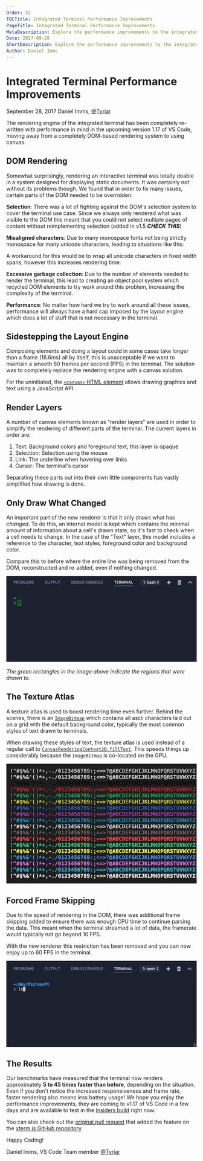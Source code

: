 ```yaml
---
Order: 31
TOCTitle: Integrated Terminal Performance Improvements
PageTitle: Integrated Terminal Performance Improvements
MetaDescription: Explore the performance improvements to the integrated terminal renderer in Visual Studio Code
Date: 2017-09-28
ShortDescription: Explore the performance improvements to the integrated terminal renderer in Visual Studio Code
Author: Daniel Imms
---
```


# Integrated Terminal Performance Improvements

September 28, 2017 Daniel Imms, [@Tyriar](https://twitter.com/Tyriar)

The rendering engine of the integrated terminal has been completely re-written with performance in mind in the upcoming version 1.17 of VS Code, moving away from a completely DOM-based rendering system to using canvas.



## DOM Rendering

Somewhat surprisingly, rendering an interactive terminal was totally doable in a system designed for displaying static documents. It was certainly not without its problems though. We found that in order to fix many issues, certain parts of the DOM needed to be overridden:

**Selection**: There was a lot of fighting against the DOM's selection system to cover the terminal use case. Since we always only rendered what was visible to the DOM this meant that you could not select multiple pages of content without reimplementing selection (added in v1.5 ***CHECK THIS***)

**Misaligned characters**: Due to many monospace fonts not being strictly monospace for many unicode characters, leading to situations like this:

A workaround for this would be to wrap all unicode characters in fixed width spans, however this increases rendering time.

**Excessive garbage collection**: Due to the number of elements needed to render the terminal, this lead to creating an object pool system which recycled DOM elements to try work around this problem, increasing the complexity of the terminal.

**Performance**: No matter how hard we try to work around all these issues, performance will always have a hard cap imposed by the layout engine which does a lot of stuff that is not necessary in the terminal.



## Sidestepping the Layout Engine

Composing elements and doing a layout could in some cases take longer than a frame (16.6ms) all by itself, this is unacceptable if we want to maintain a smooth 60 frames per second (FPS) in the terminal. The solution was to completely replace the rendering engine with a canvas solution.

For the uninitiated, the [`<canvas>` HTML element](https://developer.mozilla.org/en-US/docs/Web/HTML/Element/canvas) allows drawing graphics and text using a JavaScript API.



## Render Layers

A number of canvas elements known as "render layers" are used in order to simplify the rendering of different parts of the terminal. The current layers in order are:

1. Text: Background colors and foreground text, this layer is opaque
2. Selection: Selection using the mouse
3. Link: The underline when hovering over links
4. Cursor: The terminal's cursor

Separating these parts out into their own little components has vastly simplified how drawing is done.



## Only Draw What Changed

An important part of the new renderer is that it only draws what has *changed*. To do this, an internal model is kept which contains the minimal amount of information about a cell's drawn state, so it's fast to check when a cell needs to change. In the case of the "Text" layer, this model includes a reference to the character, text styles, foreground color and background color.

Compare this to before where the entire line was being removed from the DOM, reconstructed and re-added, even if nothing changed.

![](../../../images/2017_09_28/paint-flashing.gif)

*The green rectangles in the image above indicate the regions that were drawn to.*



## The Texture Atlas

A texture atlas is used to boost rendering time even further. Behind the scenes, there is an [`ImageBitmap`](https://developer.mozilla.org/en-US/docs/Web/API/ImageBitmap) which contains all ascii characters laid out on a grid with the default background color, typically the most common styles of text drawn to terminals.

When drawing these styles of text, the texture atlas is used instead of a regular call to [`CanvasRenderingContext2D.fillText`](https://developer.mozilla.org/en-US/docs/Web/API/CanvasRenderingContext2D/fillText). This speeds things up considerably because the `ImageBitmap` is co-located on the GPU.

![](../../../images/2017_09_28/texture-atlas.png)



## Forced Frame Skipping

Due to the speed of rendering in the DOM, there was additional frame skipping added to ensure there was enough CPU time to continue parsing the data. This meant when the terminal streamed a lot of data, the framerate would typically not go beyond 10 FPS.

With the new renderer this restriction has been removed and you can now enjoy up to 60 FPS in the terminal.

![](../../../images/2017_09_28/60fps.gif)



## The Results

Our benchmarks have measured that the terminal now renders approximately **5 to 45 times faster than before**, depending on the situation. Even if you don't notice the increased responsiveness and frame rate, faster rendering also means less battery usage! We hope you enjoy the performance improvements, they are coming to v1.17 of VS Code in a few days and are available to test in the [Insiders build](https://code.visualstudio.com/insiders) right now.

You can also check out the [original pull request](https://github.com/sourcelair/xterm.js/pull/938) that added the feature on the [xterm.js GitHub repository](https://github.com/sourcelair/xterm.js/pull/938).

Happy Coding!

Daniel Imms, VS Code Team member [@Tyriar](https://twitter.com/Tyriar)
